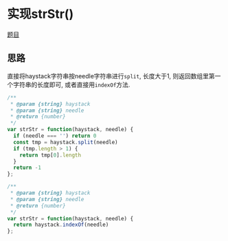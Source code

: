 # 实现strStr()

[题目](https://leetcode-cn.com/problems/implement-strstr/)

## 思路

直接将haystack字符串按needle字符串进行`split`, 长度大于1, 则返回数组里第一个字符串的长度即可, 或者直接用`indexOf`方法.

```js
/**
 * @param {string} haystack
 * @param {string} needle
 * @return {number}
 */
var strStr = function(haystack, needle) {
  if (needle === '') return 0
  const tmp = haystack.split(needle)
  if (tmp.length > 1) {
    return tmp[0].length
  }
  return -1
};
```

```js
/**
 * @param {string} haystack
 * @param {string} needle
 * @return {number}
 */
var strStr = function(haystack, needle) {
  return haystack.indexOf(needle)
};
```